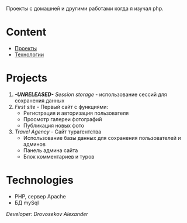 Проекты с домашней и другими работами когда я изучал php.

# Content
- [Проекты](projects)
- [Технологии](technologies)

# Projects
1. ***-UNRELEASED-** Session storage* - использование сессий для сохранения данных
2. *First site* - Первый сайт с функциями:
   - Регистрация и авторизация пользователя
   - Просмотр галереи фотографий
   - Публикация новых фото
3. *Travel Agency* - Сайт турагентства
   - Использование базы данных для сохранения пользователей и админов
   - Панель админа сайта
   - Блок комментариев и туров

# Technologies
- PHP, сервер Apache
- БД mySql


*Developer: Drovosekov Alexander*

